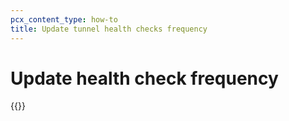 ```yaml
---
pcx_content_type: how-to
title: Update tunnel health checks frequency
---
```


# Update health check frequency

{{<render file="_update-tunnel-health-checks-frequency.md" productFolder="magic-transit" withParameters="/magic-wan/reference/tunnel-health-checks/;;/magic-wan/get-started/configure-tunnels/#add-tunnels" >}}